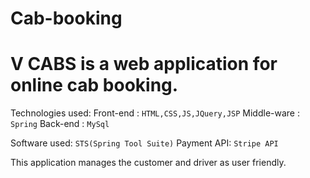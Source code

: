 # Cab-booking

# V CABS is a web application for online cab booking.

Technologies used:
Front-end : `HTML,CSS,JS,JQuery,JSP`
Middle-ware : `Spring`
Back-end : `MySql`

Software used: `STS(Spring Tool Suite)`
Payment API: `Stripe API`

This application manages the customer and driver as user friendly.
